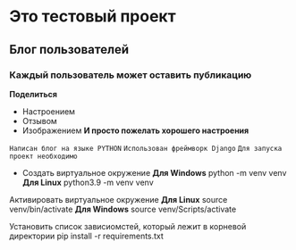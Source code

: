 # Это тестовый проект
## Блог пользователей
### Каждый пользователь может оставить публикацию
**Поделиться**
- Настроением
- Отзывом
- Изображением
**И просто пожелать хорошего настроения**

``` Написан блог на языке PYTHON ```
``` Использован фреймворк Django ```
``` Для запуска проект необходимо ```
- Создать виртуальное окружение
**Для Windows**
python -m venv venv
**Для Linux**
python3.9 -m venv venv

Активировать виртуальное окружение
**Для Linux**
source venv/bin/activate
**Для Windows**
source venv/Scripts/activate

Установить список зависиомстей, который лежит в корневой директории
pip install -r requirements.txt
